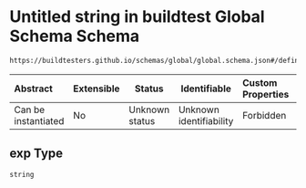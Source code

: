 # Untitled string in buildtest Global Schema Schema

```txt
https://buildtesters.github.io/schemas/global/global.schema.json#/definitions/status/properties/regex/properties/exp
```




| Abstract            | Extensible | Status         | Identifiable            | Custom Properties | Additional Properties | Access Restrictions | Defined In                                                                  |
| :------------------ | ---------- | -------------- | ----------------------- | :---------------- | --------------------- | ------------------- | --------------------------------------------------------------------------- |
| Can be instantiated | No         | Unknown status | Unknown identifiability | Forbidden         | Allowed               | none                | [global.schema.json\*](../../out/global.schema.json "open original schema") |

## exp Type

`string`
